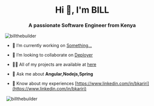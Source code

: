 <h1 align="center">Hi 👋, I'm BILL</h1>
<h3 align="center">A passionate Software Engineer from Kenya</h3>

<p align="left"> <img src="https://komarev.com/ghpvc/?username=billthebuilder&label=Profile%20views&color=0e75b6&style=flat" alt="billthebuilder" /> </p>

- 🔭 I’m currently working on [Something...](https://github.com/BILLthebuilder/some-api-prototype)

- 👯 I’m looking to collaborate on [Deployer](https://github.com/opensource254/deployer)

- 👨‍💻 All of my projects are available at [here](billkariri.com)

- 💬 Ask me about **Angular,Nodejs,Spring**

- 📄 Know about my experiences [https://www.linkedin.com/in/bkariri](https://www.linkedin.com/in/bkariri)

<p>&nbsp;<img align="center" src="https://github-readme-stats.vercel.app/api?username=billthebuilder&show_icons=true&locale=en" alt="billthebuilder" /></p>
